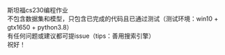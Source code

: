 斯坦福cs230编程作业  
不包含数据集和模型，只包含已完成的代码且已通过测试（测试环境：win10 + gtx1650 + python3.8）  
有任何问题或建议都可提issue（tips：善用搜索引擎）  
祝好！
